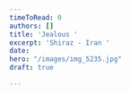```yaml
---
timeToRead: 0
authors: []
title: 'Jealous '
excerpt: 'Shiraz - Iran '
date: 
hero: "/images/img_5235.jpg"
draft: true

---
```

